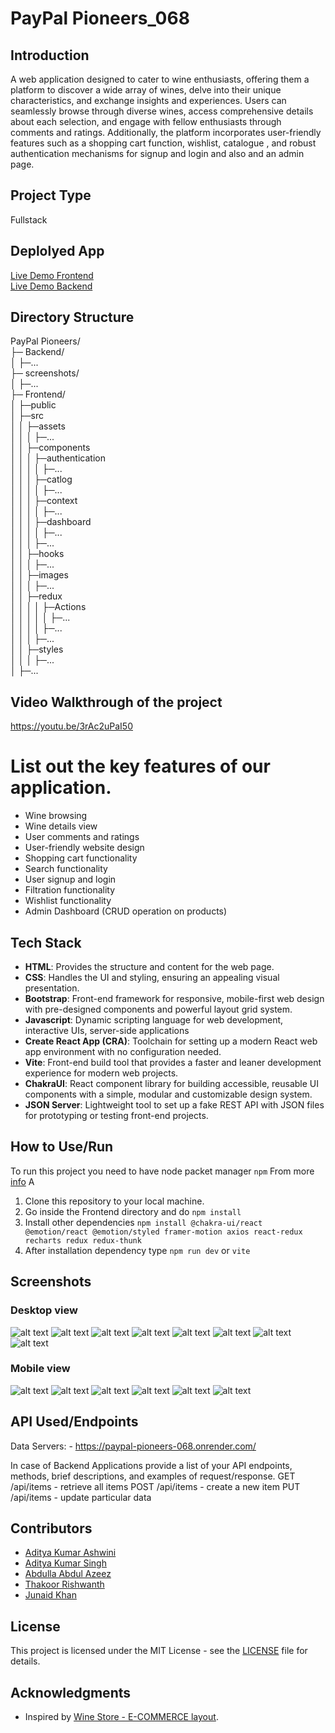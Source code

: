 # PayPal Pioneers_068

## Introduction
 A web application designed to cater to wine enthusiasts, offering them a platform to discover a wide array of wines, delve into their unique characteristics, and exchange insights and experiences. Users can seamlessly browse through diverse wines, access comprehensive details about each selection, and engage with fellow enthusiasts through comments and ratings. Additionally, the platform incorporates user-friendly features such as a shopping cart function, wishlist, catalogue , and robust authentication mechanisms for signup and login and also and an admin page.

## Project Type
Fullstack

## Deplolyed App
[Live Demo Frontend](https://pay-pal-pioneers-068.vercel.app/)<br>
[Live Demo Backend]( https://paypal-pioneers-068.onrender.com/)


## Directory Structure
PayPal Pioneers/<br>
├─ Backend/<br>
│ ├─...<br>
├─ screenshots/<br>
│ ├─...<br>
├─ Frontend/<br>
│ ├─public<br>
│ ├─src<br>
│ │ ├─assets<br>
│ │ │ ├─...<br>
│ │ ├─components<br>
│ │ │ ├─authentication<br>
│ │ │ │ ├─...<br>
│ │ │ ├─catlog<br>
│ │ │ │ ├─...<br>
│ │ │ ├─context<br>
│ │ │ │ ├─...<br>
│ │ │ ├─dashboard<br>
│ │ │ │ ├─...<br>
│ │ │ ├─...<br>
│ │ ├─hooks<br>
│ │ │ ├─...<br>
│ │ ├─images<br>
│ │ │ ├─...<br>
│ │ ├─redux<br>
│ │ │ │ ├─Actions<br>
│ │ │ │ │ ├─...<br>
│ │ │ │ ├─...<br>
│ │ │ ├─...<br>
│ │ ├─styles<br>
│ │ │ ├─...<br>
│ ├─...<br>


## Video Walkthrough of the project
https://youtu.be/3rAc2uPaI50

# List out the key features of our application.

- Wine browsing
- Wine details view
- User comments and ratings
- User-friendly website design
- Shopping cart functionality
- Search functionality
- User signup and login
- Filtration functionality 
- Wishlist functionality
- Admin Dashboard (CRUD operation on products)

## Tech Stack

- **HTML**: Provides the structure and content for the web page.
- **CSS**: Handles the UI and styling, ensuring an appealing visual presentation.
- **Bootstrap**:  Front-end framework for responsive, mobile-first web design with pre-designed components and powerful layout grid system.
- **Javascript**: Dynamic scripting language for web development, interactive UIs, server-side applications
- **Create React App (CRA)**: Toolchain for setting up a modern React web app environment with no configuration needed.
- **Vite**: Front-end build tool that provides a faster and leaner development experience for modern web projects.
- **ChakraUI**: React component library for building accessible, reusable UI components with a simple, modular and customizable design system.
- **JSON Server**: Lightweight tool to set up a fake REST API with JSON files for prototyping or testing front-end projects.


## How to Use/Run
To run this project you need to have node packet manager ```npm``` From more [info](https://docs.npmjs.com/downloading-and-installing-node-js-and-npm)
A
1. Clone this repository to your local machine.
2. Go inside the Frontend directory and do ```npm install```
3. Install other dependencies ```npm install @chakra-ui/react @emotion/react @emotion/styled framer-motion axios react-redux recharts redux redux-thunk```
4. After installation dependency type ```npm run dev``` or ```vite```



## Screenshots

### Desktop view
![alt text](Frontend/src/assets/image.png)
![alt text](Frontend/src/assets/image-1.png)
![alt text](Frontend/src/assets/image-2.png)
![alt text](Frontend/src/assets/image-4.png)
![alt text](Frontend/src/assets/image-5.png)
![alt text](Frontend/src/assets/image-6.png)
![alt text](Frontend/src/assets/image-7.png)
![alt text](Frontend/src/assets/image-8.png)

### Mobile view
![alt text](Frontend/src/assets/image-9.png)
![alt text](Frontend/src/assets/image-10.png)
![alt text](Frontend/src/assets/image-13.png)
![alt text](Frontend/src/assets/image-11.png)
![alt text](Frontend/src/assets/image-12.png)
![alt text](Frontend/src/assets/image-14.png)

## API Used/Endpoints

Data Servers: - https://paypal-pioneers-068.onrender.com/

In case of Backend Applications provide a list of your API endpoints, methods, brief descriptions, and examples of request/response.
GET /api/items - retrieve all items
POST /api/items - create a new item
PUT /api/items - update particular data

## Contributors

- [Aditya Kumar Ashwini](https://github.com/Adit704)
- [Aditya Kumar Singh](https://github.com/adityaks-lts)
- [Abdulla Abdul Azeez](https://github.com/Abdullaabdulazeez)
- [Thakoor Rishwanth](https://github.com/ThakoorRishwanth)
- [Junaid Khan](https://github.com/Junaidify)

## License

This project is licensed under the MIT License - see the [LICENSE](LICENSE) file for details.

## Acknowledgments

- Inspired by [Wine Store - E-COMMERCE layout](https://www.behance.net/gallery/166779751/Wine-Store-E-COMMERCE?tracking_source=search_projects).
